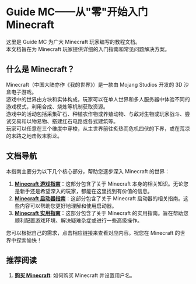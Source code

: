 # **Guide MC**——从"零"开始入门 Minecraft

这里是 Guide MC 为广大 Minecraft 玩家编写的教程文档。  
本文档旨在为 Minecraft 玩家提供详细的入门指南和常见问题解决方案。

## 什么是 Minecraft？

Minecraft（中国大陆亦作《我的世界》）是一款由 Mojang Studios 开发的 3D 沙盒电子游戏。  
游戏中的世界由方块和实体构成，玩家可以在单人世界和多人服务器中体验不同的游戏模式，利用合成、烧炼等机制获取资源。  
游戏中的活动包括采集矿石、种植农作物或养殖动物、与敌对生物或玩家战斗、尝试交易和以物易物、搭建红石电路或各式建筑等。  
玩家可以任意在三个维度中穿梭，从主世界前往炙热而危机四伏的下界，或在荒凉的末路之地击败末影龙。

## 文档导航

本指南主要分为以下几个核心部分，帮助您逐步深入 Minecraft 的世界：

1. **[Minecraft 游戏指南](./game/index.md)**：这部分包含了关于 Minecraft 本身的相关知识。无论您是新手还是希望深入的玩家，都能在这里找到有价值的信息。
2. **[Minecraft 启动器指南](./launcher/index.md)**：这部分包含了关于 Minecraft 启动器的相关指南。这些内容可以帮助您更好地理解和使用启动器。
3. **[Minecraft 实用指南](./tool/index.md)**：这部分包含了关于 Minecraft 的实用指南。旨在帮助您顺利配置游戏环境、解决疑难杂症或进行一些高级操作。

您可以根据自己的需求，点击相应链接来查看对应内容。祝您在 Minecraft 的世界中探索愉快！

## 推荐阅读

1. **[购买 Minecraft](./tool/1.BuyMinecraft.md)**: 如何购买 Minecraft 并设置用户名。
